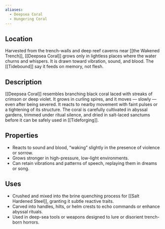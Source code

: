 ```yaml
---
aliases:
  - Deepsea Coral
  - Hungering Coral
---
```



## Location  
Harvested from the trench-walls and deep reef caverns near [[the Wakened Trench]], [[Deepsea Coral]] grows only in lightless places where the water churns and whispers. It is drawn toward vibration, sound, and blood. The [[Tidebound]] say it feeds on memory, not flesh.

## Description  
[[Deepsea Coral]] resembles branching black coral laced with streaks of crimson or deep violet. It grows in curling spires, and it moves — slowly — even after being severed. It reacts to nearby movement with faint pulses or a tightening of its structure. The coral is carefully cultivated in abyssal gardens, trimmed under ritual silence, and dried in salt-laced sanctums before it can be safely used in [[Tideforging]].

## Properties  
- Reacts to sound and blood, “waking” slightly in the presence of violence or sorrow.
- Grows stronger in high-pressure, low-light environments.
- Can retain vibrations and patterns of speech, replaying them in dreams or song.

## Uses  
- Crushed and mixed into the brine quenching process for [[Salt Hardened Steel]], granting it subtle reactive traits.
- Carved into handles, hilts, or helm crests to echo commands or enhance abyssal rituals.
- Used in deep-sea tools or weapons designed to lure or disorient trench-born horrors.


